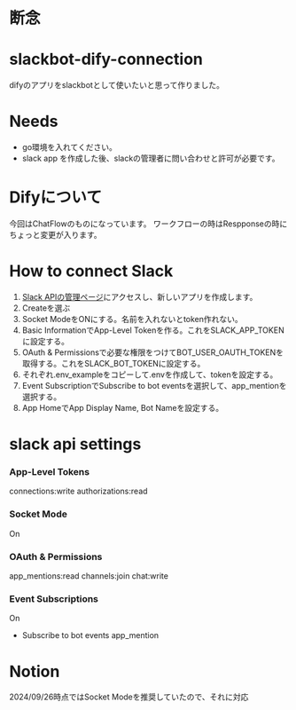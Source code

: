 # 断念

# slackbot-dify-connection
difyのアプリをslackbotとして使いたいと思って作りました。

# Needs
- go環境を入れてください。
- slack app を作成した後、slackの管理者に問い合わせと許可が必要です。

# Difyについて
今回はChatFlowのものになっています。
ワークフローの時はRespponseの時にちょっと変更が入ります。


# How to connect Slack

1.  [Slack APIの管理ページ](https://api.slack.com/apps?new_app=1)にアクセスし、新しいアプリを作成します。
2. Createを選ぶ
3. Socket ModeをONにする。名前を入れないとtoken作れない。
4. Basic InformationでApp-Level Tokenを作る。これをSLACK_APP_TOKENに設定する。
5. OAuth & Permissionsで必要な権限をつけてBOT_USER_OAUTH_TOKENを取得する。これをSLACK_BOT_TOKENに設定する。
6. それぞれ.env_exampleをコピーして.envを作成して、tokenを設定する。
7. Event SubscriptionでSubscribe to bot eventsを選択して、app_mentionを選択する。
8. App HomeでApp Display Name, Bot Nameを設定する。

# slack api settings
### App-Level Tokens
connections:write
authorizations:read

### Socket Mode
On

### OAuth & Permissions
app_mentions:read
channels:join
chat:write

### Event Subscriptions
On
- Subscribe to bot events
app_mention

# Notion
2024/09/26時点ではSocket Modeを推奨していたので、それに対応

